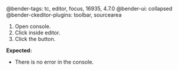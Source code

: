 @bender-tags: tc, editor, focus, 16935, 4.7.0
@bender-ui: collapsed
@bender-ckeditor-plugins: toolbar, sourcearea

1. Open console.
2. Click inside editor.
3. Click the button.

**Expected:**
* There is no error in the console.
